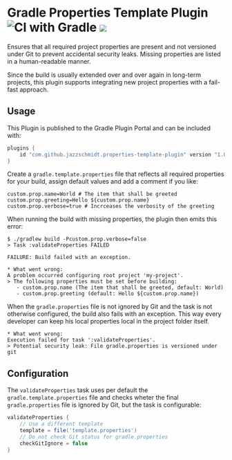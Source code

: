 # Gradle Properties Template Plugin ![CI with Gradle](https://github.com/jazzschmidt/gradle-properties-template-plugin/workflows/CI%20with%20Gradle/badge.svg?branch=master) <a href="https://plugins.gradle.org/plugin/com.github.jazzschmidt.properties-template-plugin"><img src="https://img.shields.io/badge/Gradle%20Plugin-1.0.0-brightgreen" /></a>

Ensures that all required project properties are present and not versioned under Git
to prevent accidental security leaks. Missing properties are listed in a human-readable
manner.

Since the build is usually extended over and over again in long-term projects, this
plugin supports integrating new project properties with a fail-fast approach. 

## Usage

This Plugin is published to the Gradle Plugin Portal and can be included with:
```groovy
plugins {
    id "com.github.jazzschmidt.properties-template-plugin" version "1.0.0"
}
```


Create a `gradle.template.properties` file that reflects all required properties for your build,
assign default values and add a comment if you like:

```properties
custom.prop.name=World # The item that shall be greeted
custom.prop.greeting=Hello ${custom.prop.name}
custom.prop.verbose=true # Incrceases the verbosity of the greeting
```

When running the build with missing properties, the plugin then emits this error:
```
$ ./gradlew build -Pcustom.prop.verbose=false
> Task :validateProperties FAILED

FAILURE: Build failed with an exception.

* What went wrong:
A problem occurred configuring root project 'my-project'.
> The following properties must be set before building:
   - custom.prop.name (The item that shall be greeted, default: World)
   - custom.prop.greeting (default: Hello ${custom.prop.name})
```

When the `gradle.properties` file is not ignored by Git and the task is not
otherwise configured, the build also fails with an exception. This way every developer
can keep his local properties local in the project folder itself.

```
* What went wrong:
Execution failed for task ':validateProperties'.
> Potential security leak: File gradle.properties is versioned under git
```

## Configuration

The `validateProperties` task uses per default the `gradle.template.properties` file
and checks wheter the final `gradle.properties` file is ignored by Git, but the task
is configurable:
```groovy
validateProperties {
    // Use a different template
    template = file('template.properties')
    // Do not check Git status for gradle.properties
    checkGitIgnore = false
}
```
